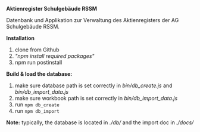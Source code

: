 **Aktienregister Schulgebäude RSSM**

Datenbank und Applikation zur Verwaltung des Aktienregisters der AG Schulgebäude RSSM. 


**Installation**
1. clone from Github 
2. _"npm install required packages"_
3. npm run postinstall

**Build & load the database:**
1. make sure database path is set correctly in _bin/db_create.js_ and _bin/db_import_data.js_
2. make sure workbook path is set correctly in _bin/db_import_data.js_
3. run `npm db_create`
4. run `npm db_import`

**Note:** typically, the database is located in _./db/_ and the import doc in _./docs/_

